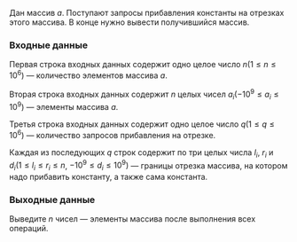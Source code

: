 Дан массив $a$. Поступают запросы прибавления константы на отрезках этого массива. В конце нужно вывести получившийся массив.

### Входные данные
Первая строка входных данных содержит одно целое число $n(1 \le n \le 10^6)$ — количество элементов массива $a$.

Вторая строка входных данных содержит $n$ целых чисел $a_i(-10^9 \le a_i \le 10^9)$ — элементы массива $a$.

Третья строка входных данных содержит одно целое число $q(1 \le q \le 10^6)$ — количество запросов прибавления на отрезке.

Каждая из последующих $q$ строк содержит по три целых числа $l_i$, $r_i$ и $d_i(1 \le l_i \le r_i \le n$, $-10^9 \le d_i \le 10^9)$ — границы отрезка массива, на котором надо прибавить константу, а также сама константа.

### Выходные данные
Выведите $n$ чисел — элементы массива после выполнения всех операций.
